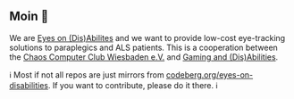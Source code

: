## Moin 👋

We are [Eyes on (Dis)Abilites](https://gaming.ifb-stiftung.de/eyes-on-disabilities-home/) and we want to provide low-cost eye-tracking solutions to paraplegics and ALS patients.
This is a cooperation between the [Chaos Computer Club Wiesbaden e.V.](https://www.cccwi.de) and [Gaming and (Dis)Abilities](https://gaming.ifb-stiftung.de/eyes-on-disabilities-home/).

ℹ️ Most if not all repos are just mirrors from [codeberg.org/eyes-on-disabilities](https://codeberg.org/eyes-on-disabilities). If you want to contribute, please do it there. ℹ️

